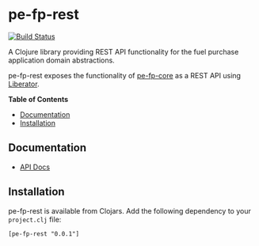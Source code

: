 # pe-fp-rest

[![Build Status](https://travis-ci.org/evanspa/pe-fp-rest.svg)](https://travis-ci.org/evanspa/pe-fp-rest)

A Clojure library providing REST API functionality for the fuel purchase
application domain abstractions.

pe-fp-rest exposes the functionality of
[pe-fp-core](https://github.com/evanspa/pe-fp-core) as a REST API using
[Liberator](http://clojure-liberator.github.io/liberator/).

<!-- START doctoc generated TOC please keep comment here to allow auto update -->
<!-- DON'T EDIT THIS SECTION, INSTEAD RE-RUN doctoc TO UPDATE -->
**Table of Contents**

- [Documentation](#documentation)
- [Installation](#installation)

<!-- END doctoc generated TOC please keep comment here to allow auto update -->

## Documentation

* [API Docs](http://evanspa.github.com/pe-fp-rest)

## Installation

pe-fp-rest is available from Clojars.  Add the following dependency to your
`project.clj` file:

```
[pe-fp-rest "0.0.1"]
```
